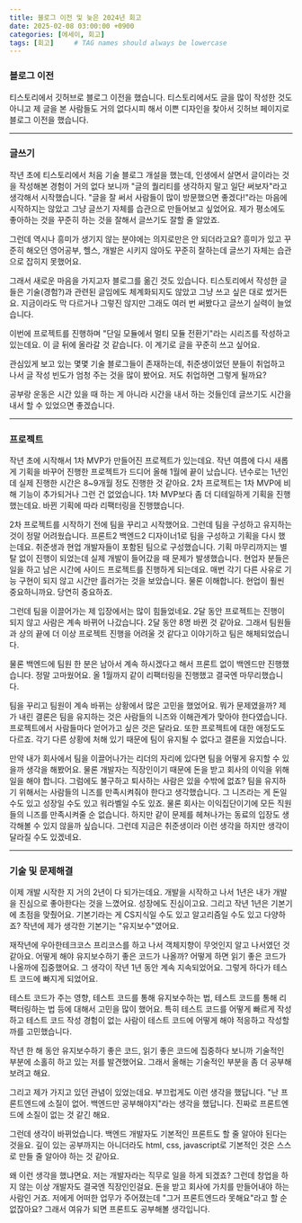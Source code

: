 ```yaml
---
title: 블로그 이전 및 늦은 2024년 회고
date: 2025-02-08 03:00:00 +0900
categories: [에세이, 회고]
tags: [회고]     # TAG names should always be lowercase
---
```

### 블로그 이전

티스토리에서 깃허브로 블로그 이전을 했습니다. 티스토리에서도 글을 많이 작성한 것도 아니고 제 글을 본 사람들도 거의 없다시피 해서 이쁜 디자인을 찾아서 깃허브 페이지로 블로그 이전을 했습니다.

---
### 글쓰기

작년 초에 티스토리에서 처음 기술 블로그 개설을 했는데, 인생에서 살면서 글이라는 것을 작성해본 경험이 거의 없다 보니까 "글의 퀄리티를 생각하지 말고 일단 써보자"라고 생각해서 시작했습니다. "글을 잘 써서 사람들이 많이 방문했으면 좋겠다!"라는 마음에 시작하지는 않았고 그냥 글쓰기 자체를 습관으로 만들어보고 싶었어요. 제가 평소에도 좋아하는 것을 꾸준히 하는 것을 잘해서 글쓰기도 잘할 줄 알았죠.

그런데 역시나 흥미가 생기지 않는 분야에는 의지로만은 안 되더라고요? 흥미가 있고 꾸준히 해오던 영어공부, 헬스, 개발은 시키지 않아도 꾸준히 잘하는데 글쓰기 자체는 습관으로 잡히지 못했어요.

그래서 새로운 마음을 가지고자 블로그를 옮긴 것도 있습니다. 티스토리에서 작성한 글들은 기술(경험?)과 관련된 글임에도 체계화되지도 않았고 그냥 쓰고 싶은 대로 썼거든요. 지금이라도 막 다르거나 그렇진 않지만 그래도 여러 번 써봤다고 글쓰기 실력이 늘었습니다.

이번에 프로젝트를 진행하며 "단일 모듈에서 멀티 모듈 전환기"라는 시리즈를 작성하고 있는데요. 이 글 뒤에 올라갈 것 같습니다. 이 계기로 글을 꾸준히 쓰고 싶어요.

관심있게 보고 있는 몇몇 기술 블로그들이 존재하는데, 취준생이었던 분들이 취업하고 나서 글 작성 빈도가 엄청 주는 것을 많이 봤어요. 저도 취업하면 그렇게 될까요? 

공부랑 운동은 시간 있을 때 하는 게 아니라 시간을 내서 하는 것들인데 글쓰기도 시간을 내서 할 수 있었으면 좋겠습니다.

---
### 프로젝트

작년 초에 시작해서 1차 MVP가 만들어진 프로젝트가 있는데요. 작년 여름에 다시 새롭게 기획을 바꾸어 진행한 프로젝트가 드디어 올해 1월에 끝이 났습니다. 년수로는 1년인데 실제 진행한 시간은 8~9개월 정도 진행한 것 같아요. 2차 프로젝트는 1차 MVP에 비해 기능이 추가되거나 그런 건 없었습니다. 1차 MVP보다 좀 더 디테일하게 기획을 진행했는데요. 바뀐 기획에 따라 리팩터링을 진행했습니다.

2차 프로젝트를 시작하기 전에 팀을 꾸리고 시작했어요. 그런데 팀을 구성하고 유지하는 것이 정말 어려웠습니다. 프론트2 백엔드2 디자이너1로 팀을 구성하고 기획을 다시 했는데요. 취준생과 현업 개발자들이 포함된 팀으로 구성했습니다. 기획 마무리까지는 별탈 없이 진행이 되었는데 실제 개발이 들어갔을 때 문제가 발생했습니다. 현업자 분들은 일을 하고 남은 시간에 사이드 프로젝트를 진행하게 되는데요. 매번 각기 다른 사유로 기능 구현이 되지 않고 시간만 흘러가는 것을 보았습니다. 물론 이해합니다. 현업이 훨씬 중요하니까요. 당연히 중요하죠.

그런데 팀을 이끌어가는 제 입장에서는 많이 힘들었네요. 2달 동안 프로젝트는 진행이 되지 않고 사람은 계속 바뀌어 나갔습니다. 2달 동안 8명 바뀐 것 같아요. 그래서 팀원들과 상의 끝에 더 이상 프로젝트 진행을 어려울 것 같다고 이야기하고 팀은 해체되었습니다.

물론 백엔드에 팀원 한 분은 남아서 계속 하시겠다고 해서 프론트 없이 백엔드만 진행했습니다. 정말 고마웠어요. 올 1월까지 같이 리팩터링을 진행했고 결국엔 마무리했습니다.

팀을 꾸리고 팀원이 계속 바뀌는 상황에서 많은 고민을 했었어요. 뭐가 문제였을까? 제가 내린 결론은 팀을 유지하는 것은 사람들의 니즈와 이해관계가 맞아야 한다였습니다. 프로젝트에서 사람들마다 얻어가고 싶은 것은 달라요. 또한 프로젝트에 대한 애정도도 다르죠. 각기 다른 상황에 처해 있기 때문에 팀이 유지될 수 없다고 결론을 지었습니다.

만약 내가 회사에서 팀을 이끌어나가는 리더의 자리에 있다면 팀을 어떻게 유지할 수 있을까 생각을 해봤어요. 물론 개발자는 직장인이기 때문에 돈을 받고 회사의 이익을 위해 일을 해야 합니다. 그럼에도 불구하고 퇴사하는 사람은 있을 수밖에 없죠? 팀을 유지하기 위해서는 사람들의 니즈를 만족시켜줘야 한다고 생각했습니다. 그 니즈라는 게 돈일 수도 있고 성장일 수도 있고 워라벨일 수도 있죠. 물론 회사는 이익집단이기에 모든 직원들의 니즈를 만족시켜줄 순 없습니다. 하지만 같이 문제를 헤쳐나가는 동료의 입장도 생각해볼 수 있지 않을까 싶습니다. 그런데 지금은 취준생이라 이런 생각을 하지만 생각이 달라질 수도 있겠네요.

---
### 기술 및 문제해결

이제 개발 시작한 지 거의 2년이 다 되가는데요. 개발을 시작하고 나서 1년은 내가 개발을 진심으로 좋아한다는 것을 느꼈어요. 성장에도 진심이고요. 그리고 작년 1년은 기본기에 초점을 맞췄어요. 기본기라는 게 CS지식일 수도 있고 알고리즘일 수도 있고 다양하죠? 작년에 제가 생각한 기본기는 "유지보수"였어요.

재작년에 우아한테크코스 프리코스를 하고 나서 객체지향이 무엇인지 알고 나서였던 것 같아요. 어떻게 해야 유지보수하기 좋은 코드가 나올까? 어떻게 하면 읽기 좋은 코드가 나올까에 집중했어요. 그 생각이 작년 1년 동안 계속 지속되었어요. 그렇게 하다가 테스트 코드에 빠지게 되었어요.

테스트 코드가 주는 영향, 테스트 코드를 통해 유지보수하는 법, 테스트 코드를 통해 리팩터링하는 법 등에 대해서 고민을 많이 했어요. 특히 테스트 코드를 어떻게 빠르게 작성하고 테스트 코드 작성 경험이 없는 사람이 테스트 코드에 어떻게 해야 적응하고 작성할까를 고민했습니다.

작년 한 해 동안 유지보수하기 좋은 코드, 읽기 좋은 코드에 집중하다 보니까 기술적인 부분에 소홀히 하고 있는 저를 발견했어요. 그래서 올해는 기술적인 부분을 좀 더 공부해보려고 해요.

그리고 제가 가지고 있던 관념이 있었는데요. 부끄럽게도 이런 생각을 했답니다. "난 프론트엔드에 소질이 없어. 백엔드만 공부해야지"라는 생각을 했답니다. 진짜로 프론트엔드에 소질이 없는 것 같긴 해요. 

그런데 생각이 바뀌었습니다. 백엔드 개발자도 기본적인 프론트도 할 줄 알아야 된다는 것을요. 깊이 있는 공부까지는 아니더라도 html, css, javascript로 기본적인 것은 스스로 만들 줄 알아야 하는 것 같아요. 

왜 이런 생각을 했냐면요. 저는 개발자라는 직무로 일을 하게 되겠죠? 그런데 창업을 하지 않는 이상 개발자도 결국엔 직장인인걸요. 돈을 받고 회사에 가치를 만들어내야 하는 사람인 거죠. 저에게 어떠한 업무가 주어졌는데 "그거 프론트엔드라 못해요"라고 할 순 없잖아요? 그래서 여유가 되면 프론트도 공부해볼 생각입니다.
